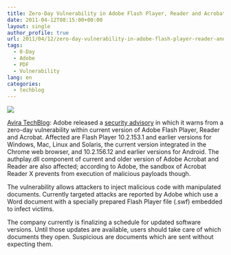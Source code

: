 ```yaml
---
title: Zero-Day Vulnerability in Adobe Flash Player, Reader and Acrobat
date: 2011-04-12T08:15:00+00:00
layout: single
author_profile: true
url: 2011/04/12/zero-day-vulnerability-in-adobe-flash-player-reader-and-acrobat/
tags:
  - 0-Day
  - Adobe
  - PDF
  - Vulnerability
lang: en
categories: 
  - techblog
---
```

[![](http://2.bp.blogspot.com/-mt6dNDQluNY/TaQC0FOiLhI/AAAAAAAAD0k/wj1LrhesbU4/s200/adobe-logo.jpg)](http://2.bp.blogspot.com/-mt6dNDQluNY/TaQC0FOiLhI/AAAAAAAAD0k/wj1LrhesbU4/s1600/adobe-logo.jpg)

[Avira TechBlog](http://techblog.avira.com/2011/04/12/zero-day-vulnerability-in-adobe-flash-player-reader-and-acrobat/en/): Adobe released a [security advisory](http://www.adobe.com/support/security/advisories/apsa11-02.html) in which it warns from a zero-day vulnerability within current version of Adobe Flash Player, Reader and Acrobat. Affected are Flash Player 10.2.153.1 and earlier versions for Windows, Mac, Linux and Solaris, the current version integrated in the Chrome web browser, and 10.2.156.12 and earlier versions for Android. The authplay.dll component of current and older version of Adobe Acrobat and Reader are also affected; according to Adobe, the sandbox of Acrobat Reader X prevents from execution of malicious payloads though.

The vulnerability allows attackers to inject malicious code with manipulated documents. Currently targeted attacks are reported by Adobe which use a Word document with a specially prepared Flash Player file (.swf) embedded to infect victims.

The company currently is finalizing a schedule for updated software versions. Until those updates are available, users should take care of which documents they open. Suspicious are documents which are sent without expecting them.